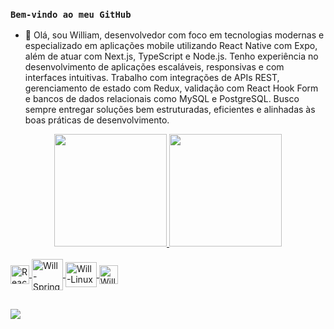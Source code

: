 ### `Bem-vindo ao meu GitHub`

- 🔭 Olá, sou William, desenvolvedor com foco em tecnologias modernas e especializado em aplicações mobile utilizando React Native com Expo, além de atuar com Next.js, TypeScript e Node.js. Tenho experiência no desenvolvimento de aplicações escaláveis, responsivas e com interfaces intuitivas. Trabalho com integrações de APIs REST, gerenciamento de estado com Redux, validação com React Hook Form e bancos de dados relacionais como MySQL e PostgreSQL. Busco sempre entregar soluções bem estruturadas, eficientes e alinhadas às boas práticas de desenvolvimento.
  
<div align="center">
  <a href="https://github.com/William-silva-Developer">
  <img align="" height="180em" src="https://github-readme-stats.vercel.app/api?username=William-silva-Developer&show_icons=true&theme=dracula&include_all_commits=true&count_private=true"/>
  <img height="180em" width="" align="" src="https://github-readme-stats.vercel.app/api/top-langs/?username=William-silva-Developer&layout=compact&langs_count=7&theme=dracula"/>
</div>

<div style="display: inline_block"><br>
  
  <img alt="React" align="center" alt="Will-react" height="30" width="30" src="https://cdn.jsdelivr.net/gh/devicons/devicon/icons/react/react-original.svg" />
  <img align="center" alt="Will-Spring" height="50" width="50" src="https://cdn.jsdelivr.net/gh/devicons/devicon/icons/spring/spring-original-wordmark.svg" />
  <img align="center" alt="Will-Linux" height="40" width="50" src="https://cdn.jsdelivr.net/gh/devicons/devicon/icons/linux/linux-original.svg" />
  <img align="center" alt="Will-html" height="30" width="30" src="https://cdn.jsdelivr.net/gh/devicons/devicon/icons/html5/html5-original.svg" />
  
  
 
</div>

  ##
  
<div>
  <a href="https://www.linkedin.com/in/william-silva-tecnologo/#education" target="_blank"><img src="https://img.shields.io/badge/-LinkedIn-%230077B5?style=for-the-badge&logo=linkedin&logoColor=white" target="_blank"></a> 
  
  
  
  
</div>

